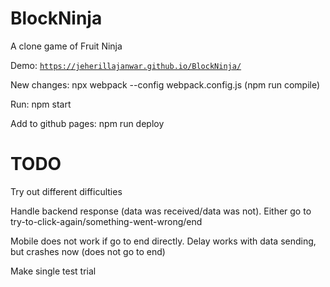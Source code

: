 # BlockNinja
A clone game of Fruit Ninja

Demo: <code><a href="https://jeherillajanwar.github.io/BlockNinja/">https://jeherillajanwar.github.io/BlockNinja/</a></code>

New changes: npx webpack --config webpack.config.js (npm run compile)

Run: npm start

Add to github pages: npm run deploy

# TODO

Try out different difficulties

Handle backend response (data was received/data was not). Either go to try-to-click-again/something-went-wrong/end

Mobile does not work if go to end directly. Delay works with data sending, but crashes now (does not go to end)

Make single test trial
